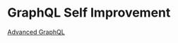 # GraphQL Self Improvement
[Advanced GraphQL](https://frontendmasters.com/courses/advanced-graphql/)